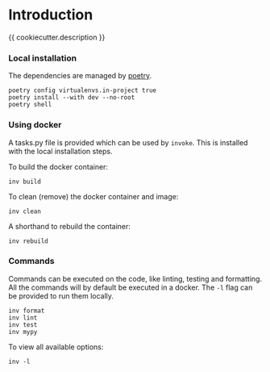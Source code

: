 # Introduction
{{ cookiecutter.description }}

### Local installation
The dependencies are managed by [poetry](https://python-poetry.org/).

    poetry config virtualenvs.in-project true
    poetry install --with dev --no-root
    poetry shell

### Using docker
A tasks.py file is provided which can be used by `invoke`. This is installed with the local installation steps.

To build the docker container:

    inv build

To clean (remove) the docker container and image:

    inv clean

A shorthand to rebuild the container:

    inv rebuild

### Commands
Commands can be executed on the code, like linting, testing and formatting. All the commands will by default be executed in a docker. The `-l` flag can be provided to run them locally.

    inv format
    inv lint
    inv test
    inv mypy

To view all available options:

    inv -l
